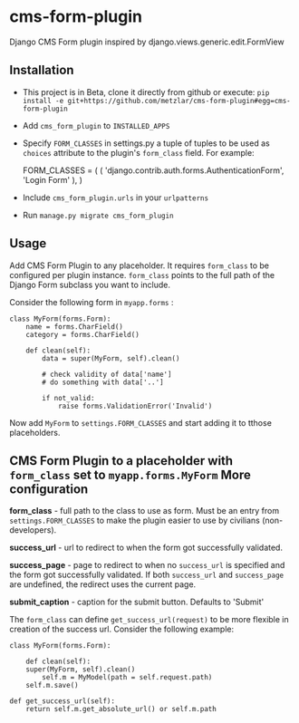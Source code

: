 cms-form-plugin
===============

Django CMS Form plugin inspired by django.views.generic.edit.FormView

Installation
------------

- This project is in Beta, clone it directly from github or execute: `pip install -e git+https://github.com/metzlar/cms-form-plugin#egg=cms-form-plugin`
- Add `cms_form_plugin` to `INSTALLED_APPS`
- Specify `FORM_CLASSES` in settings.py a tuple of tuples to be used as `choices` attribute to the plugin's `form_class` field. For example:
  
  FORM_CLASSES = (
      (
          'django.contrib.auth.forms.AuthenticationForm', 
          'Login Form'
      ),
  )

- Include `cms_form_plugin.urls` in your `urlpatterns`
- Run `manage.py migrate cms_form_plugin`


Usage
-----

Add CMS Form Plugin to any placeholder. It requires `form_class` to be configured per plugin instance. `form_class` points to the full path of the Django Form subclass you want to include.

Consider the following form in `myapp.forms` :

    class MyForm(forms.Form):
        name = forms.CharField()
        category = forms.CharField()

        def clean(self):
            data = super(MyForm, self).clean()
   
            # check validity of data['name']
            # do something with data['..']

            if not_valid:
                raise forms.ValidationError('Invalid')

Now add `MyForm` to `settings.FORM_CLASSES` and start adding it to tthose placeholders.

CMS Form Plugin to a placeholder with `form_class` set to `myapp.forms.MyForm`
More configuration
------------------

**form_class** - full path to the class to use as form. Must be an entry from `settings.FORM_CLASSES` to make the plugin easier to use by civilians (non-developers).

**success_url** - url to redirect to when the form got successfully validated.

**success_page** - page to redirect to when no `success_url` is specified and the form got successfully validated. If both `success_url` and `success_page` are undefined, the redirect uses the current page.

**submit_caption** - caption for the submit button. Defaults to 'Submit'

The ``form_class`` can define ``get_success_url(request)`` to be 
more flexible in creation of the success url. Consider the following
example:

    class MyForm(forms.Form):

        def clean(self):
	    super(MyForm, self).clean()
            self.m = MyModel(path = self.request.path)
	    self.m.save()

	def get_success_url(self):
	    return self.m.get_absolute_url() or self.m.path
